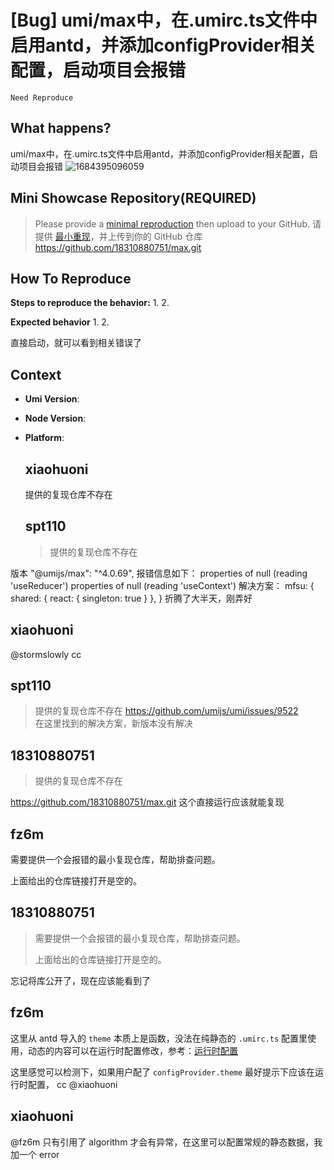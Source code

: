 # [Bug] umi/max中，在.umirc.ts文件中启用antd，并添加configProvider相关配置，启动项目会报错

`Need Reproduce`

  <!--
感谢您向我们反馈问题，为了高效的解决问题，我们期望你能提供以下信息：
-->

## What happens?

<!-- A clear and concise description of what the bug is. -->
<!-- 清晰的描述下遇到的问题。-->

umi/max中，在.umirc.ts文件中启用antd，并添加configProvider相关配置，启动项目会报错
![1684395096059](https://github.com/umijs/umi/assets/41846153/dd321cd0-4bfb-4caf-bb1c-0a5ea7016461)

## Mini Showcase Repository(REQUIRED)

> Please provide a [minimal reproduction](https://stackoverflow.com/help/minimal-reproducible-example) then upload to your GitHub. 请提供 [最小重现](https://stackoverflow.com/help/minimal-reproducible-example)，并上传到你的 GitHub 仓库
> https://github.com/18310880751/max.git

<!-- 为节约大家的时间，无复现步骤的 ISSUE 会被关闭，提供之后再 REOPEN -->
<!-- YOUR_REPOSITORY_URL on github or stackbliz -->

## How To Reproduce

**Steps to reproduce the behavior:** 1. 2.

**Expected behavior** 1. 2.

<!-- 请提供复现链接/步骤，错误日志以及相关配置 -->

直接启动，就可以看到相关错误了

## Context

- **Umi Version**:
- **Node Version**:
- **Platform**:

  ## xiaohuoni

  提供的复现仓库不存在

  ## spt110

  > 提供的复现仓库不存在

版本 "@umijs/max": "^4.0.69", 报错信息如下：
properties of null (reading 'useReducer')
properties of null (reading 'useContext')
解决方案： mfsu: {
shared: { react: { singleton: true } },
}
折腾了大半天，刚弄好

## xiaohuoni

@stormslowly cc

## spt110

> 提供的复现仓库不存在
> https://github.com/umijs/umi/issues/9522  
> 在这里找到的解决方案，新版本没有解决

## 18310880751

> 提供的复现仓库不存在

https://github.com/18310880751/max.git 这个直接运行应该就能复现

## fz6m

需要提供一个会报错的最小复现仓库，帮助排查问题。

上面给出的仓库链接打开是空的。

## 18310880751

> 需要提供一个会报错的最小复现仓库，帮助排查问题。
>
> 上面给出的仓库链接打开是空的。

忘记将库公开了，现在应该能看到了

## fz6m

这里从 antd 导入的 `theme` 本质上是函数，没法在纯静态的 `.umirc.ts` 配置里使用，动态的内容可以在运行时配置修改，参考：[运行时配置](https://umijs.org/docs/max/antd#%E8%BF%90%E8%A1%8C%E6%97%B6%E9%85%8D%E7%BD%AE)

这里感觉可以检测下，如果用户配了 `configProvider.theme` 最好提示下应该在运行时配置， cc @xiaohuoni

## xiaohuoni

@fz6m 只有引用了 algorithm 才会有异常，在这里可以配置常规的静态数据，我加一个 error

